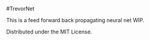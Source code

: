 #TrevorNet

This is a feed forward back propagating neural net WIP.

Distributed under the MIT License.
